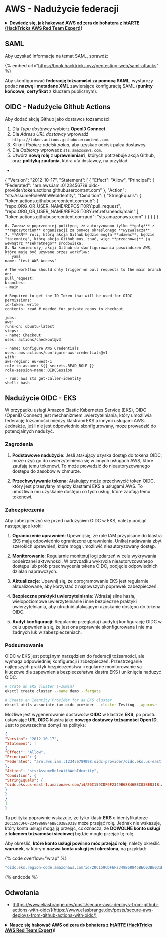 # AWS - Nadużycie federacji

<details>

<summary><strong>Dowiedz się, jak hakować AWS od zera do bohatera z</strong> <a href="https://training.hacktricks.xyz/courses/arte"><strong>htARTE (HackTricks AWS Red Team Expert)</strong></a><strong>!</strong></summary>

Inne sposoby wsparcia HackTricks:

* Jeśli chcesz zobaczyć swoją **firmę reklamowaną w HackTricks** lub **pobrać HackTricks w formacie PDF**, sprawdź [**PLAN SUBSKRYPCJI**](https://github.com/sponsors/carlospolop)!
* Zdobądź [**oficjalne gadżety PEASS & HackTricks**](https://peass.creator-spring.com)
* Odkryj [**Rodzinę PEASS**](https://opensea.io/collection/the-peass-family), naszą kolekcję ekskluzywnych [**NFT**](https://opensea.io/collection/the-peass-family)
* **Dołącz do** 💬 [**grupy Discord**](https://discord.gg/hRep4RUj7f) lub [**grupy telegramowej**](https://t.me/peass) lub **śledź** nas na **Twitterze** 🐦 [**@hacktricks_live**](https://twitter.com/hacktricks_live)**.**
* **Podziel się swoimi sztuczkami hakerskimi, przesyłając PR-y do** [**HackTricks**](https://github.com/carlospolop/hacktricks) i [**HackTricks Cloud**](https://github.com/carlospolop/hacktricks-cloud) github repos.

</details>

## SAML

Aby uzyskać informacje na temat SAML, sprawdź:

{% embed url="https://book.hacktricks.xyz/pentesting-web/saml-attacks" %}

Aby skonfigurować **federację tożsamości za pomocą SAML**, wystarczy podać **nazwę** i **metadane XML** zawierające konfigurację SAML (**punkty końcowe**, **certyfikat** z kluczem publicznym).

## OIDC - Nadużycie Github Actions

Aby dodać akcję Github jako dostawcę tożsamości:

1. Dla _Typu dostawcy_ wybierz **OpenID Connect**.
2. Dla _Adresu URL dostawcy_ wprowadź `https://token.actions.githubusercontent.com`.
3. Kliknij _Pobierz odcisk palca_, aby uzyskać odcisk palca dostawcy.
4. Dla _Odbiorcy_ wprowadź `sts.amazonaws.com`.
5. Utwórz **nową rolę** z **uprawnieniami**, których potrzebuje akcja Github, oraz **polityką zaufania**, która ufa dostawcy, na przykład:
* ```json
{
"Version": "2012-10-17",
"Statement": [
{
"Effect": "Allow",
"Principal": {
"Federated": "arn:aws:iam::0123456789:oidc-provider/token.actions.githubusercontent.com"
},
"Action": "sts:AssumeRoleWithWebIdentity",
"Condition": {
"StringEquals": {
"token.actions.githubusercontent.com:sub": [
"repo:ORG_OR_USER_NAME/REPOSITORY:pull_request",
"repo:ORG_OR_USER_NAME/REPOSITORY:ref:refs/heads/main"
],
"token.actions.githubusercontent.com:aud": "sts.amazonaws.com"
}
}
}
]
}
```
6. Zauważ w poprzedniej polityce, że autoryzowano tylko **gałąź** z **repozytorium** organizacji za pomocą określonego **wyzwalacza**.
7. **ARN** roli, którą akcja Github będzie mogła **udawać**, będzie "tajemnicą", którą akcja Github musi znać, więc **przechowaj** ją wewnątrz **sekretnego** środowiska.
8. Na koniec użyj akcji Github do skonfigurowania poświadczeń AWS, które mają być używane przez workflow:
```yaml
name: 'test AWS Access'

# The workflow should only trigger on pull requests to the main branch
on:
pull_request:
branches:
- main

# Required to get the ID Token that will be used for OIDC
permissions:
id-token: write
contents: read # needed for private repos to checkout

jobs:
aws:
runs-on: ubuntu-latest
steps:
- name: Checkout
uses: actions/checkout@v3

- name: Configure AWS Credentials
uses: aws-actions/configure-aws-credentials@v1
with:
aws-region: eu-west-1
role-to-assume: ${{ secrets.READ_ROLE }}
role-session-name: OIDCSession

- run: aws sts get-caller-identity
shell: bash
```
## Nadużycie OIDC - EKS

W przypadku usługi Amazon Elastic Kubernetes Service (EKS), OIDC (OpenID Connect) jest mechanizmem uwierzytelniania, który umożliwia federację tożsamości między klastrami EKS a innymi usługami AWS. Jednakże, jeśli nie jest odpowiednio skonfigurowany, może prowadzić do potencjalnych nadużyć.

### Zagrożenia

1. **Podstawowe nadużycie**: Jeśli atakujący uzyska dostęp do tokena OIDC, może użyć go do uwierzytelnienia się w innych usługach AWS, które zaufają temu tokenowi. To może prowadzić do nieautoryzowanego dostępu do zasobów w chmurze.

2. **Przechwytywanie tokena**: Atakujący może przechwycić token OIDC, który jest przesyłany między klastrami EKS a usługami AWS. To umożliwia mu uzyskanie dostępu do tych usług, które zaufają temu tokenowi.

### Zabezpieczenia

Aby zabezpieczyć się przed nadużyciem OIDC w EKS, należy podjąć następujące kroki:

1. **Ograniczenie uprawnień**: Upewnij się, że role IAM przypisane do klastra EKS mają odpowiednio ograniczone uprawnienia. Unikaj nadawania zbyt szerokich uprawnień, które mogą umożliwić nieautoryzowany dostęp.

2. **Monitorowanie**: Regularnie monitoruj logi zdarzeń w celu wykrywania podejrzanej aktywności. W przypadku wykrycia nieautoryzowanego dostępu lub prób przechwycenia tokena OIDC, podjęcie odpowiednich działań naprawczych.

3. **Aktualizacje**: Upewnij się, że oprogramowanie EKS jest regularnie aktualizowane, aby korzystać z najnowszych poprawek zabezpieczeń.

4. **Bezpieczne praktyki uwierzytelniania**: Wdrażaj silne hasła, wielopoziomowe uwierzytelnianie i inne bezpieczne praktyki uwierzytelniania, aby utrudnić atakującym uzyskanie dostępu do tokena OIDC.

5. **Audyt konfiguracji**: Regularnie przeglądaj i audytuj konfigurację OIDC w celu upewnienia się, że jest ona poprawnie skonfigurowana i nie ma żadnych luk w zabezpieczeniach.

### Podsumowanie

OIDC w EKS jest potężnym narzędziem do federacji tożsamości, ale wymaga odpowiedniej konfiguracji i zabezpieczeń. Przestrzeganie najlepszych praktyk bezpieczeństwa i regularne monitorowanie są kluczowe dla zapewnienia bezpieczeństwa klastra EKS i uniknięcia nadużyć OIDC.
```bash
# Crate an EKS cluster (~10min)
eksctl create cluster --name demo --fargate
```

```bash
# Create an Identity Provider for an EKS cluster
eksctl utils associate-iam-oidc-provider --cluster Testing --approve
```
Możliwe jest wygenerowanie dostawców **OIDC** w klastrze **EKS**, po prostu ustawiając **URL OIDC** klastra jako **nowego dostawcy tożsamości Open ID**. Jest to powszechna domyślna polityka:
```json
{
"Version": "2012-10-17",
"Statement": [
{
"Effect": "Allow",
"Principal": {
"Federated": "arn:aws:iam::123456789098:oidc-provider/oidc.eks.us-east-1.amazonaws.com/id/20C159CDF6F2349B68846BEC03BE031B"
},
"Action": "sts:AssumeRoleWithWebIdentity",
"Condition": {
"StringEquals": {
"oidc.eks.us-east-1.amazonaws.com/id/20C159CDF6F2349B68846BEC03BE031B:aud": "sts.amazonaws.com"
}
}
}
]
}
```
Ta polityka poprawnie wskazuje, że tylko klastr **EKS** o identyfikatorze `20C159CDF6F2349B68846BEC03BE031B` może przejąć rolę. Jednak nie wskazuje, który konta usługi mogą ją przejąć, co oznacza, że **DOWOLNE konto usługi z tokenem tożsamości sieciowej** będzie mogło przejąć tę rolę.

Aby określić, **które konto usługi powinno móc przejąć rolę**, należy określić **warunek**, w którym **nazwa konta usługi jest określona**, na przykład:&#x20;

{% code overflow="wrap" %}
```bash
"oidc.eks.region-code.amazonaws.com/id/20C159CDF6F2349B68846BEC03BE031B:sub": "system:serviceaccount:default:my-service-account",
```
{% endcode %}

## Odwołania

* [https://www.eliasbrange.dev/posts/secure-aws-deploys-from-github-actions-with-oidc/](https://www.eliasbrange.dev/posts/secure-aws-deploys-from-github-actions-with-oidc/)

<details>

<summary><strong>Naucz się hakować AWS od zera do bohatera z</strong> <a href="https://training.hacktricks.xyz/courses/arte"><strong>htARTE (HackTricks AWS Red Team Expert)</strong></a><strong>!</strong></summary>

Inne sposoby wsparcia HackTricks:

* Jeśli chcesz zobaczyć swoją **firmę reklamowaną w HackTricks** lub **pobrać HackTricks w formacie PDF**, sprawdź [**PLAN SUBSKRYPCJI**](https://github.com/sponsors/carlospolop)!
* Zdobądź [**oficjalne gadżety PEASS & HackTricks**](https://peass.creator-spring.com)
* Odkryj [**Rodzinę PEASS**](https://opensea.io/collection/the-peass-family), naszą kolekcję ekskluzywnych [**NFT**](https://opensea.io/collection/the-peass-family)
* **Dołącz do** 💬 [**grupy Discord**](https://discord.gg/hRep4RUj7f) lub [**grupy telegramowej**](https://t.me/peass) lub **śledź** nas na **Twitterze** 🐦 [**@hacktricks_live**](https://twitter.com/hacktricks_live)**.**
* **Podziel się swoimi sztuczkami hakerskimi, przesyłając PR-y do** [**HackTricks**](https://github.com/carlospolop/hacktricks) i [**HackTricks Cloud**](https://github.com/carlospolop/hacktricks-cloud) repozytoriów github.

</details>
